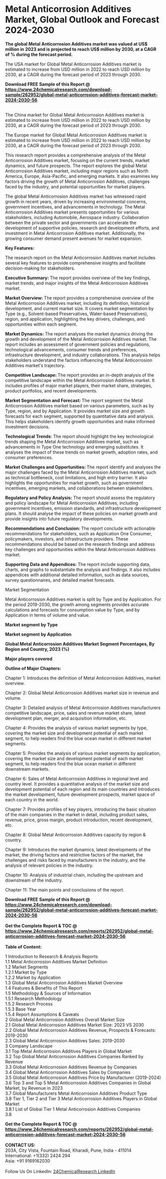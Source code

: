 <h1>Metal Anticorrosion Additives Market, Global Outlook and Forecast 2024-2030</h1><p><strong>The global Metal Anticorrosion Additives market was valued at US$ million in 2023 and is projected to reach US$ million by 2030, at a CAGR of % during the forecast period.</strong></p><p>
</p><p>The USA market for Global Metal Anticorrosion Additives market is estimated to increase from USD million in 2022 to reach USD million by 2030, at a CAGR during the forecast period of 2023 through 2030.</p><div><b>Download FREE Sample of this Report @ 
            <a href="https://www.24chemicalresearch.com/download-sample/262952/global-metal-anticorrosion-additives-forecast-market-2024-2030-56">
            https://www.24chemicalresearch.com/download-sample/262952/global-metal-anticorrosion-additives-forecast-market-2024-2030-56</a></b></div><br><p>
</p><p>The China market for Global Metal Anticorrosion Additives market is estimated to increase from USD million in 2022 to reach USD million by 2030, at a CAGR during the forecast period of 2023 through 2030.</p><p>
</p><p>The Europe market for Global Metal Anticorrosion Additives market is estimated to increase from USD million in 2022 to reach USD million by 2030, at a CAGR during the forecast period of 2023 through 2030.</p><p>
</p><p>This research report provides a comprehensive analysis of the Metal Anticorrosion Additives market, focusing on the current trends, market dynamics, and future prospects. The report explores the global Metal Anticorrosion Additives market, including major regions such as North America, Europe, Asia-Pacific, and emerging markets. It also examines key factors driving the growth of Metal Anticorrosion Additives, challenges faced by the industry, and potential opportunities for market players.</p><p>
The global Metal Anticorrosion Additives market has witnessed rapid growth in recent years, driven by increasing environmental concerns, government incentives, and advancements in technology. The Metal Anticorrosion Additives market presents opportunities for various stakeholders, including Automobile, Aerospace industry. Collaboration between the private sector and governments can accelerate the development of supportive policies, research and development efforts, and investment in Metal Anticorrosion Additives market. Additionally, the growing consumer demand present avenues for market expansion.</p><p>
</p><p>
<strong>Key Features:</strong></p><p>
The research report on the Metal Anticorrosion Additives market includes several key features to provide comprehensive insights and facilitate decision-making for stakeholders.</p><p>
<strong>Executive Summary: </strong>The report provides overview of the key findings, market trends, and major insights of the Metal Anticorrosion Additives market.</p><p>
<strong>Market Overview: </strong>The report provides a comprehensive overview of the Metal Anticorrosion Additives market, including its definition, historical development, and current market size. It covers market segmentation by Type (e.g., Solvent-based Preservatives, Water-based Preservatives), region, and application, highlighting the key drivers, challenges, and opportunities within each segment.</p><p>
<strong>Market Dynamics:</strong> The report analyses the market dynamics driving the growth and development of the Metal Anticorrosion Additives market. The report includes an assessment of government policies and regulations, technological advancements, consumer trends and preferences, infrastructure development, and industry collaborations. This analysis helps stakeholders understand the factors influencing the Metal Anticorrosion Additives market's trajectory.</p><p>
<strong>Competitive Landscape: </strong>The report provides an in-depth analysis of the competitive landscape within the Metal Anticorrosion Additives market. It includes profiles of major market players, their market share, strategies, product portfolios, and recent developments.</p><p>
<strong>Market Segmentation and Forecast: </strong>The report segment the Metal Anticorrosion Additives market based on various parameters, such as by Type, region, and by Application. It provides market size and growth forecasts for each segment, supported by quantitative data and analysis. This helps stakeholders identify growth opportunities and make informed investment decisions.</p><p>
<strong>Technological Trends</strong>: The report should highlight the key technological trends shaping the Metal Anticorrosion Additives market, such as advancements in Type One technology and emerging substitutes. It analyses the impact of these trends on market growth, adoption rates, and consumer preferences.</p><p>
<strong>Market Challenges and Opportunities: </strong>The report identify and analyses the major challenges faced by the Metal Anticorrosion Additives market, such as technical bottleneck, cost limitations, and high entry barrier. It also highlights the opportunities for market growth, such as government incentives, emerging markets, and collaborations between stakeholders.</p><p>
<strong>Regulatory and Policy Analysis:</strong> The report should assess the regulatory and policy landscape for Metal Anticorrosion Additives, including government incentives, emission standards, and infrastructure development plans. It should analyse the impact of these policies on market growth and provide insights into future regulatory developments.</p><p>
<strong>Recommendations and Conclusion: </strong>The report conclude with actionable recommendations for stakeholders, such as Application One Consumer, policymakers, investors, and infrastructure providers. These recommendations should be based on the research findings and address key challenges and opportunities within the Metal Anticorrosion Additives market.</p><p>
<strong>Supporting Data and Appendices:</strong> The report include supporting data, charts, and graphs to substantiate the analysis and findings. It also includes appendices with additional detailed information, such as data sources, survey questionnaires, and detailed market forecasts.</p><p>
Market Segmentation</p><p>
Metal Anticorrosion Additives market is split by Type and by Application. For the period 2019-2030, the growth among segments provides accurate calculations and forecasts for consumption value by Type, and by Application in terms of volume and value.</p><p>
<strong>Market segment by Type</strong></p><p>
</p><p>
</p><p><strong>Market segment by Application</strong></p><p>
</p><p>
</p><p><strong>Global Metal Anticorrosion Additives Market Segment Percentages, By Region and Country, 2023 (%)</strong></p><p>
</p><p>
</p><p><strong>Major players covered</strong></p><p>
</p><p>
</p><p><strong>Outline of Major Chapters:</strong></p><p>
Chapter 1: Introduces the definition of Metal Anticorrosion Additives, market overview.</p><p>
Chapter 2: Global Metal Anticorrosion Additives market size in revenue and volume.</p><p>
Chapter 3: Detailed analysis of Metal Anticorrosion Additives manufacturers competitive landscape, price, sales and revenue market share, latest development plan, merger, and acquisition information, etc.</p><p>
Chapter 4: Provides the analysis of various market segments by type, covering the market size and development potential of each market segment, to help readers find the blue ocean market in different market segments.</p><p>
Chapter 5: Provides the analysis of various market segments by application, covering the market size and development potential of each market segment, to help readers find the blue ocean market in different downstream markets.</p><p>
Chapter 6: Sales of Metal Anticorrosion Additives in regional level and country level. It provides a quantitative analysis of the market size and development potential of each region and its main countries and introduces the market development, future development prospects, market space of each country in the world.</p><p>
Chapter 7: Provides profiles of key players, introducing the basic situation of the main companies in the market in detail, including product sales, revenue, price, gross margin, product introduction, recent development, etc.</p><p>
Chapter 8: Global Metal Anticorrosion Additives capacity by region &amp; country.</p><p>
Chapter 9: Introduces the market dynamics, latest developments of the market, the driving factors and restrictive factors of the market, the challenges and risks faced by manufacturers in the industry, and the analysis of relevant policies in the industry.</p><p>
Chapter 10: Analysis of industrial chain, including the upstream and downstream of the industry.</p><p>
Chapter 11: The main points and conclusions of the report.</p><div><b>Download FREE Sample of this Report @ 
            <a href="https://www.24chemicalresearch.com/download-sample/262952/global-metal-anticorrosion-additives-forecast-market-2024-2030-56">
            https://www.24chemicalresearch.com/download-sample/262952/global-metal-anticorrosion-additives-forecast-market-2024-2030-56</a></b></div><br><div><b>Get the Complete Report & TOC @ 
            <a href="https://www.24chemicalresearch.com/reports/262952/global-metal-anticorrosion-additives-forecast-market-2024-2030-56">
            https://www.24chemicalresearch.com/reports/262952/global-metal-anticorrosion-additives-forecast-market-2024-2030-56</a></b></div><br>
            <b>Table of Content:</b><p>1 Introduction to Research & Analysis Reports<br />
    1.1 Metal Anticorrosion Additives Market Definition<br />
    1.2 Market Segments<br />
        1.2.1 Market by Type<br />
        1.2.2 Market by Application<br />
    1.3 Global Metal Anticorrosion Additives Market Overview<br />
    1.4 Features & Benefits of This Report<br />
    1.5 Methodology & Sources of Information<br />
        1.5.1 Research Methodology<br />
        1.5.2 Research Process<br />
        1.5.3 Base Year<br />
        1.5.4 Report Assumptions & Caveats<br />
2 Global Metal Anticorrosion Additives Overall Market Size<br />
    2.1 Global Metal Anticorrosion Additives Market Size: 2023 VS 2030<br />
    2.2 Global Metal Anticorrosion Additives Revenue, Prospects & Forecasts: 2019-2030<br />
    2.3 Global Metal Anticorrosion Additives Sales: 2019-2030<br />
3 Company Landscape<br />
    3.1 Top Metal Anticorrosion Additives Players in Global Market<br />
    3.2 Top Global Metal Anticorrosion Additives Companies Ranked by Revenue<br />
    3.3 Global Metal Anticorrosion Additives Revenue by Companies<br />
    3.4 Global Metal Anticorrosion Additives Sales by Companies<br />
    3.5 Global Metal Anticorrosion Additives Price by Manufacturer (2019-2024)<br />
    3.6 Top 3 and Top 5 Metal Anticorrosion Additives Companies in Global Market, by Revenue in 2023<br />
    3.7 Global Manufacturers Metal Anticorrosion Additives Product Type<br />
    3.8 Tier 1, Tier 2 and Tier 3 Metal Anticorrosion Additives Players in Global Market<br />
        3.8.1 List of Global Tier 1 Metal Anticorrosion Additives Companies<br />
        3.8</p><div><b>Get the Complete Report & TOC @ 
            <a href="https://www.24chemicalresearch.com/reports/262952/global-metal-anticorrosion-additives-forecast-market-2024-2030-56">
            https://www.24chemicalresearch.com/reports/262952/global-metal-anticorrosion-additives-forecast-market-2024-2030-56</a></b></div><br><b>CONTACT US:</b><br>
            203A, City Vista, Fountain Road, Kharadi, Pune, India - 411014<br>
            International: +1(332) 2424 294<br>
            Asia: +91 9169162030 <br><br>
            Follow Us On LinkedIn: <a href="https://www.linkedin.com/company/24chemicalresearch/">24ChemicalResearch LinkedIn</a>